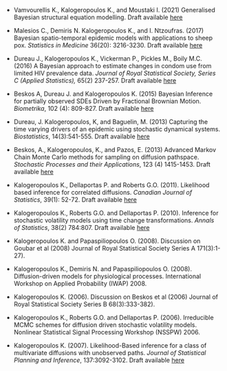 * Vamvourellis K., Kalogeropoulos K., and Moustaki I. (2021) Generalised Bayesian structural equation modelling. Draft available [here](https://arxiv.org/abs/2104.01603)

* Malesios C., Demiris N. Kalogeropoulos K., and I. Ntzoufras. (2017) Bayesian spatio-temporal epidemic models with applications to sheep pox. *Statistics in Medicine* 36(20): 3216-3230. Draft available [here](http://arxiv.org/abs/1403.1783)

* Dureau J., Kalogeropoulos K., Vickerman P., Pickles M., Boily M.C. (2016) A Bayesian approach to estimate changes in condom use from limited HIV prevalence data. *Journal of Royal Statistical Society, Series C (Applied Statistics),* 65(2) 237-257. Draft available [here](http://arxiv.org/abs/1211.5472)

* Beskos A, Dureau J. and Kalogeropoulos K. (2015) Bayesian Inference for partially observed SDEs Driven by Fractional Brownian Motion. *Biometrika*, 102 (4): 809-827. Draft available [here](http://arxiv.org/abs/1307.0238)

* Dureau, J. Kalogeropoulos, K, and Baguelin, M. (2013) Capturing the time varying drivers of an epidemic using stochastic dynamical systems.  *Biostatistics*, 14(3):541-555. Draft available [here](http://arxiv.org/abs/1203.5950)

* Beskos, A., Kalogeropoulos, K., and Pazos, E. (2013) Advanced Markov Chain Monte Carlo methods for sampling on diffusion pathspace. *Stochastic Processes and their Applications*, 123 (4) 1415-1453. Draft available [here](http://eprints.lse.ac.uk/46433/)

* Kalogeropoulos K., Dellaportas P. and Roberts G.O. (2011). Likelihood based inference for
correlated diffusions. *Canadian Journal of Statistics*, 39(1): 52-72. Draft available [here](http://eprints.lse.ac.uk/31354/)

* Kalogeropoulos K., Roberts G.O. and Dellaportas P. (2010). Inference for stochastic volatility models using time change transformations. *Annals of Statistics*, 38(2) 784:807. Draft available [here](http://eprints.lse.ac.uk/31421/)

* Kalogeropoulos K. and Papaspiliopoulos O. (2008). Discussion on Goubar et al (2008) Journal of Royal Statistical Society Series A 171(3):1-27).

* Kalogeropoulos K., Demiris N. and Papaspiliopoulos O. (2008). Diffusion-driven models for
physiological processes. International Workshop on Applied Probability (IWAP) 2008.

* Kalogeropoulos K. (2006). Discussion on Beskos et al (2006) Journal of Royal Statistical
Society Series B 68(3):333-382).

* Kalogeropoulos K., Roberts G.O. and Dellaportas P. (2006). Irreducible MCMC schemes
for diffusion driven stochastic volatility models. Nonlinear Statistical Signal Processing
Workshop (NSSPW) 2006.

* Kalogeropoulos K. (2007). Likelihood-Based inference for a class of multivariate diffusions with unobserved paths.  *Journal of Statistical Planning and Inference*, 137:3092-3102. Draft available [here](http://eprints.lse.ac.uk/31423/)


